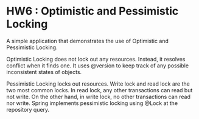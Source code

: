 # HW6 : Optimistic and Pessimistic Locking


A simple application that demonstrates the use of Optimistic and Pessimistic Locking.

Optimistic Locking does not lock out any resources. Instead, it resolves conflict when it finds one.  It uses @version to keep track of any possible inconsistent states of objects.  

Pessimistic Locking locks out resources.  Write lock and read lock are the two most common locks.  In read lock, any other transactions can read but not write.  On the other hand, in write lock, no other transactions can read nor write.   Spring implements pessimistic locking using @Lock at the repository query.

